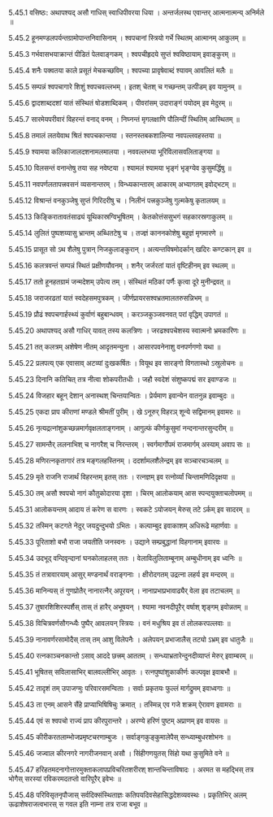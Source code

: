 5.45.1
वसिष्ठः:
अथापश्यद् असौ गाधिस् स्वाधिपीवरया धिया ।
अन्तर्जलस्थ एवान्तर् आत्मनात्मन्य् अनिर्मले ॥


5.45.2
हूनमण्डलपर्यन्तग्रामोपान्तनिवासिनाम् ।
श्वपचानां स्त्रियो गर्भे स्थितम् आत्मानम् आकुलम् ॥


5.45.3
गर्भवासभयाक्रान्तं पीडितं पेलवाङ्गकम् ।
श्वपचीहृदये सुप्तं श्वविष्ठायाम् इवाङ्कुरम् ॥


5.45.4
शनैः पक्वतया काले प्रसूतं मेचकच्छविम् ।
श्वपच्या प्रावृषेवाब्दं श्यावम् आवलितं मलैः ॥


5.45.5
सम्पन्नं श्वपचागारे शिशुं श्वपचवल्लभम् ।
इतश् चेतश् च गच्छन्तम् उत्पीडम् इव यामुनम् ॥


5.45.6
द्वादशाब्ददशां यातं संस्थितं षोडशाब्दिकम् ।
पीवरांसम् उदाराङ्गं पयोदम् इव मेदुरम् ॥


5.45.7
सारमेयपरीवारं विहरन्तं वनाद् वनम् ।
निघ्नन्तं मृगलक्षाणि पौलिन्दीं स्थितिम् आस्थितम् ॥


5.45.8
तमालं लतयेवाथ श्रितं श्वपचकान्तया ।
स्तनस्तबकशालिन्या नवपल्लवहस्तया ॥


5.45.9
श्यामया कलिकाजालदशनामलमालया ।
नववल्लभया भूरिविलासवलिताङ्गया ॥


5.45.10
विलसन्तं वनान्तेषु तया सह नवेष्टया ।
श्यामलं श्यामया भृङ्गं भृङ्ग्येव कुसुमर्द्धिषु ॥


5.45.11
नवपर्णलतापत्त्रवसनं व्यसनान्तरम् ।
विन्ध्यकान्तारम् आकारम् अभ्यागतम् इवोद्भटम् ॥


5.45.12
विश्रान्तं वनकुञ्जेषु सुप्तं गिरिदरीषु च ।
निलीनं पत्त्रकुञ्जेषु गुल्मकेषु कृतालयम् ॥


5.45.13
किङ्किरातावतंसाढ्यं यूथिकास्रग्विभूषितम् ।
केतकोत्तंससुभगं सहकारस्रगाकुलम् ॥


5.45.14
लुलितं पुष्पशय्यासु भ्रान्तम् अब्धितटेषु च ।
तज्ज्ञं काननकोशेषु बहुज्ञं मृगमारणे ॥


5.45.15
प्रासूत सो ऽथ शैलेषु पुत्रान् निजकुलाङ्कुरान् ।
अत्यन्तविषमोदर्कान् खदिरः कण्टकान् इव ॥


5.45.16
कलत्रवन्तं सम्पन्नं स्थितं प्रक्षीणयौवनम् ।
शनैर् जर्जरतां यातं वृष्टिहीनम् इव स्थलम् ॥


5.45.17
ततो हूनहतग्रामं जन्मदेशम् उपेत्य तम् ।
संस्थितं मठिकां पर्णैः कृत्वा दूरे मुनीन्द्रवत् ॥


5.45.18
जराजरढतां यातं स्वदेहसमपुत्रकम् ।
जीर्णप्रायरसश्वभ्रतमालतरुसन्निभम् ॥


5.45.19
प्रौढं श्वपचगार्हस्थ्यं कुर्वाणं बहुबान्धवम् ।
करञ्जकुञ्जवनवत् परां वृद्धिम् उपागतं ॥


5.45.20
अथापश्यद् असौ गाधिर् यावत् तस्य कलत्रिणः ।
जरढश्वपचेशस्य स्वात्मनो भ्रमकारिणः ॥


5.45.21
तत् कलत्रम् अशेषेण नीतम् आदृतमन्युना ।
आसारपवनेनाशु वनपर्णगणो यथा ॥


5.45.22
प्रलपत्य् एक एवासाव् अटव्यां दुःखकर्षितः ।
वियूथ इव सारङ्गो विगतास्थो ऽस्रुलोचनः ॥


5.45.23
दिनानि कतिचित् तत्र नीत्वा शोकपरीतधीः ।
जहौ स्वदेशं संशुष्कपद्मं सर इवाण्डजः ॥


5.45.24
विजहार बहून् देशान् अनास्थश् चिन्तयान्वितः ।
प्रेर्यमाण इवान्येन वातनुन्न इवाम्बुदः ॥


5.45.25
एकदा प्राप कीराणां मण्डले श्रीमतीं पुरीम् ।
खे ऽनूरुर् विहरञ् शून्ये सद्विमानम् इवामरः ॥


5.45.26
नृत्यद्रत्नांशुकच्छन्नमार्गवृक्षलताङ्गनाम् ।
आगुल्फं कीर्णकुसुमां नन्दनान्तरसुन्दरीम् ॥


5.45.27
सामन्तैर् ललनाभिश् च नागरैश् च निरन्तरम् ।
स्वर्गमार्गोपमं राजमार्गम् अस्याम् अवाप सः ॥


5.45.28
मणिरत्नकृतागारं तत्र मङ्गलहस्तिनम् ।
ददर्शामलशैलेन्द्रम् इव सञ्चारचञ्चलम् ॥


5.45.29
मृते राजनि राजार्थं विहरन्तम् इतस् ततः ।
रत्नज्ञम् इव रत्नोर्व्यां चिन्तामणिदिदृक्षया ॥


5.45.30
तम् असौ श्वपचो नागं कौतुकोदारया दृशा ।
चिरम् आलोकयाम् आस स्पन्दयुक्ताचलोपमम् ॥


5.45.31
आलोकयन्तम् आदाय तं करेण स वारणः ।
स्वकटे ऽयोजयन् मेरुस् तटे ऽर्कम् इव सादरम् ॥


5.45.32
तस्मिन् कटगते नेदुर् जयदुन्दुभयो ऽभितः ।
कल्पाम्बुद इवाकाशम् अधिरूढे महार्णवाः ॥


5.45.33
पूरिताशो बभौ राजा जयतीति जनस्वनः ।
उद्याने सम्प्रबुद्धानां विहगानाम् इवारवः ॥


5.45.34
उदभूद् वन्दिवृन्दानां घनकोलाहलस् ततः ।
वेलाविलुलिताम्बूनाम् अम्बुधीनाम् इव ध्वनिः ॥


5.45.35
तं तत्रावारयाम् आसुर् मण्डनार्थं वराङ्गनाः ।
क्षीरोदगतम् उद्रत्ना लहर्य इव मन्दरम् ॥


5.45.36
मानिन्यस् तं गुणप्रोतैर् नानारत्नैर् अपूरयन् ।
नानाप्रभाप्रभावाढ्यैर् वेला इव तटाचलम् ॥


5.45.37
तुषारशिशिरस्पर्शैस् तास् तं हारैर् अभूषयन् ।
श्यामा नवनदीपूरैर् वर्षाश् शृङ्गम् इवोन्नतम् ॥


5.45.38
विचित्रवर्णसौगन्ध्यैः पुष्पैर् आवलयन् स्त्रियः ।
वनं मधुश्रिय इव तं लोलकरपल्लवाः ॥


5.45.39
नानावर्णरसामोदैस् तास् तम् आशु विलेपनैः ।
अलेपयन् प्रभाजालैस् तट्यो ऽभ्रम् इव धातुजैः ॥


5.45.40
रत्नकाञ्चनकान्तो ऽसाव् आददे छत्त्रम् आततम् ।
सन्ध्याभ्रतारेन्दुनदीव्याप्तं मेरुर् इवाम्बरम् ॥


5.45.41
भूषितस् सविलासाभिर् बालवल्लीभिर् आवृतः ।
रत्नपुष्पांशुकाकीर्णः कल्पवृक्ष इवाबभौ ॥


5.45.42
तादृशं तम् उपाजग्मुः परिवारसमन्विताः ।
सर्वाः प्रकृतयः फुल्लं मार्गद्रुमम् इवाध्वगाः ॥


5.45.43
ता एनम् आसने सैंहे प्राप्याभिषिषिचुः क्रमात् ।
तस्मिन्न् एव गजे शक्रम् ऐरावण इवामराः ॥


5.45.44
एवं स श्वपचो राज्यं प्राप कीरपुरान्तरे ।
अरण्ये हरिणं पुष्टम् अप्राणम् इव वायसः ॥


5.45.45
कीरीकरतलाम्भोजप्रमृष्टचरणाम्बुजः ।
सर्वाङ्गकुङ्कुमालेपैस् सन्ध्याम्बुधरशोभनः ॥


5.45.46
जज्वाल कीरनगरे नागरीजनवान् असौ ।
सिंहीगणयुतस् सिंहो यथा कुसुमिते वने ॥


5.45.47
हरिहतमदनागोत्तारमुक्ताकलापप्रविचरितशरीरश् शान्तचिन्ताविषादः ।
अरमत स महद्भिस् तत्र भोगैस् सरस्यां रविकरमदतप्तो वारिपूरैर् इवेभः ॥


5.45.48
परिविसृतनृपौजास् सर्वदिक्संस्थिताज्ञः कतिपयदिवसेहासिद्धदेशव्यवस्थः ।
प्रकृतिभिर् अलम् ऊढाशेषराजत्वभारस् स गवल इति नाम्ना तत्र राजा बभूव ॥

